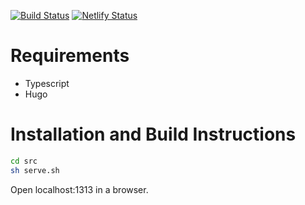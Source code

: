 [![Build Status](https://app.travis-ci.com/natplagman/natplagman.com.svg?branch=main)](https://travis-ci.com/natplagman/natplagman.com)
[![Netlify Status](https://api.netlify.com/api/v1/badges/37ea850f-8c42-42af-84ce-8305756f6ac3/deploy-status)](https://app.netlify.com/sites/natplagman/deploys)

# Requirements

* Typescript
* Hugo

# Installation and Build Instructions

```bash
cd src
sh serve.sh
```
Open localhost:1313 in a browser.
